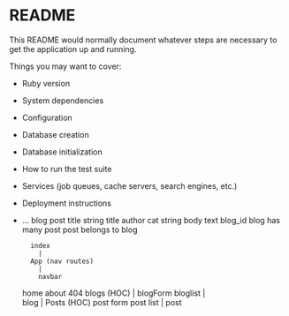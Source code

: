 # README

This README would normally document whatever steps are necessary to get the
application up and running.

Things you may want to cover:

* Ruby version

* System dependencies

* Configuration

* Database creation

* Database initialization

* How to run the test suite

* Services (job queues, cache servers, search engines, etc.)

* Deployment instructions

* ...
blog post
title string title
              author
cat string    body text
              blog_id
blog has many post
post belongs to blog


        index 
          |
        App (nav routes)
          |
          navbar
  home   about 404  blogs (HOC) 
                      |
                blogForm bloglist
                            |   
                          blog
                            |
                          Posts (HOC) 
                      post form  post list 
                                  | 
                                  post